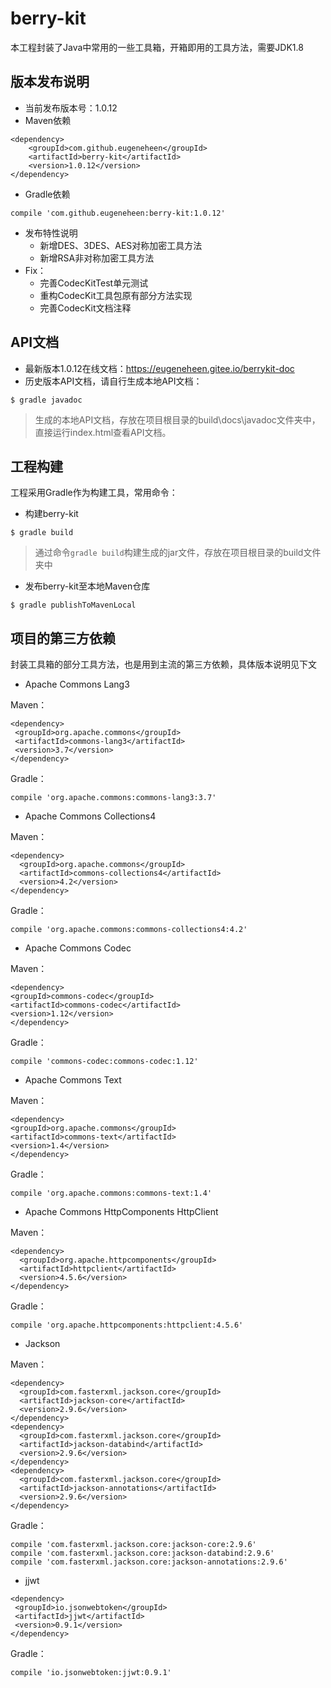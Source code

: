 # berry-kit
本工程封装了Java中常用的一些工具箱，开箱即用的工具方法，需要JDK1.8

## 版本发布说明
- 当前发布版本号：1.0.12
- Maven依赖
```
<dependency>
    <groupId>com.github.eugeneheen</groupId>
    <artifactId>berry-kit</artifactId>
    <version>1.0.12</version>
</dependency>
```
- Gradle依赖
```
compile 'com.github.eugeneheen:berry-kit:1.0.12'
```
- 发布特性说明
  -  新增DES、3DES、AES对称加密工具方法
  -  新增RSA非对称加密工具方法
- Fix：
  - 完善CodecKitTest单元测试
  - 重构CodecKit工具包原有部分方法实现
  - 完善CodecKit文档注释

## API文档
- 最新版本1.0.12在线文档：https://eugeneheen.gitee.io/berrykit-doc
- 历史版本API文档，请自行生成本地API文档：
```
$ gradle javadoc
```
>生成的本地API文档，存放在项目根目录的build\docs\javadoc文件夹中，直接运行index.html查看API文档。

## 工程构建
工程采用Gradle作为构建工具，常用命令：
- 构建berry-kit
```
$ gradle build
```
> 通过命令```gradle build```构建生成的jar文件，存放在项目根目录的build文件夹中

- 发布berry-kit至本地Maven仓库
```
$ gradle publishToMavenLocal
```

## 项目的第三方依赖
封装工具箱的部分工具方法，也是用到主流的第三方依赖，具体版本说明见下文

- Apache Commons Lang3

Maven：
```
<dependency>
 <groupId>org.apache.commons</groupId>
 <artifactId>commons-lang3</artifactId>
 <version>3.7</version>
</dependency>
```

Gradle：
```
compile 'org.apache.commons:commons-lang3:3.7'
```
 
- Apache Commons Collections4
 
Maven：
```
<dependency>
  <groupId>org.apache.commons</groupId>
  <artifactId>commons-collections4</artifactId>
  <version>4.2</version>
</dependency>
```

Gradle：
```
compile 'org.apache.commons:commons-collections4:4.2'
```
 
- Apache Commons Codec

Maven：
```
<dependency>
<groupId>commons-codec</groupId>
<artifactId>commons-codec</artifactId>
<version>1.12</version>
</dependency>
```

Gradle：
```
compile 'commons-codec:commons-codec:1.12'
```
 
- Apache Commons Text

Maven：
```
<dependency>
<groupId>org.apache.commons</groupId>
<artifactId>commons-text</artifactId>
<version>1.4</version>
</dependency>
```

Gradle：
```
compile 'org.apache.commons:commons-text:1.4'
```
 
- Apache Commons HttpComponents HttpClient

Maven：
```
<dependency>
  <groupId>org.apache.httpcomponents</groupId>
  <artifactId>httpclient</artifactId>
  <version>4.5.6</version>
</dependency>
```

Gradle：
```
compile 'org.apache.httpcomponents:httpclient:4.5.6'
```

- Jackson

Maven：
```
<dependency>
  <groupId>com.fasterxml.jackson.core</groupId>
  <artifactId>jackson-core</artifactId>
  <version>2.9.6</version>
</dependency>
<dependency>
  <groupId>com.fasterxml.jackson.core</groupId>
  <artifactId>jackson-databind</artifactId>
  <version>2.9.6</version>
</dependency>
<dependency>
  <groupId>com.fasterxml.jackson.core</groupId>
  <artifactId>jackson-annotations</artifactId>
  <version>2.9.6</version>
</dependency>
```

Gradle：
```
compile 'com.fasterxml.jackson.core:jackson-core:2.9.6'
compile 'com.fasterxml.jackson.core:jackson-databind:2.9.6'
compile 'com.fasterxml.jackson.core:jackson-annotations:2.9.6'
```

- jjwt
```
<dependency>
 <groupId>io.jsonwebtoken</groupId>
 <artifactId>jjwt</artifactId>
 <version>0.9.1</version>
</dependency>
```

Gradle：
```
compile 'io.jsonwebtoken:jjwt:0.9.1'
```
